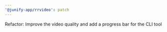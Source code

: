 ```yaml
---
'@junify-app/rrvideo': patch
---
```


Refactor: Improve the video quality and add a progress bar for the CLI tool
